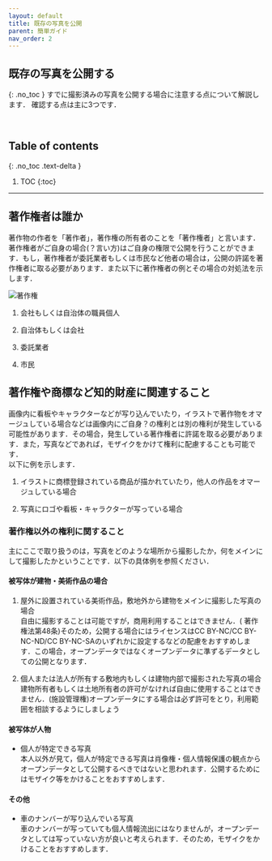 ```yaml
---
layout: default
title: 既存の写真を公開
parent: 簡単ガイド
nav_order: 2
---
```


## 既存の写真を公開する
{: .no_toc }
すでに撮影済みの写真を公開する場合に注意する点について解説します．
確認する点は主に3つです．




<br>


## Table of contents
{: .no_toc .text-delta }

1. TOC
{:toc}
---

## 著作権者は誰か
著作物の作者を「著作者」，著作権の所有者のことを「著作権者」と言います．著作権者がご自身の場合(？言い方)はご自身の権限で公開を行うことができます．もし，著作権者が委託業者もしくは市民など他者の場合は，公開の許諾を著作権者に取る必要があります．また以下に著作権者の例とその場合の対処法を示します．

![著作権]({{site.baseurl}}/picture/license2.png)


1. 会社もしくは自治体の職員個人  

2. 自治体もしくは会社  

3. 委託業者  

4. 市民  

## 著作権や商標など知的財産に関連すること  
画像内に看板やキャラクターなどが写り込んでいたり，イラストで著作物をオマージュしている場合などは画像内にご自身？の権利とは別の権利が発生している可能性があります．その場合，発生している著作権者に許諾を取る必要があります．また，写真などであれば，モザイクをかけて権利に配慮することも可能です．  
以下に例を示します．

1. イラストに商標登録されている商品が描かれていたり，他人の作品をオマージュしている場合  

2. 写真にロゴや看板・キャラクターが写っている場合  

### 著作権以外の権利に関すること
主にここで取り扱うのは，写真をどのような場所から撮影したか，何をメインにして撮影したかということです．以下の具体例を参照ください．

#### 被写体が建物・美術作品の場合
1. 屋外に設置されている美術作品，敷地外から建物をメインに撮影した写真の場合  
自由に撮影することは可能ですが，商用利用することはできません．( 著作権法第48条)そのため，公開する場合にはライセンスはCC BY-NC/CC BY-NC-ND/CC BY-NC-SAのいずれかに設定するなどの配慮をおすすめします．この場合，オープンデータではなくオープンデータに準ずるデータとしての公開となります．

2. 個人または法人が所有する敷地内もしくは建物内部で撮影された写真の場合  
建物所有者もしくは土地所有者の許可がなければ自由に使用することはできません．(施設管理権)オープンデータにする場合は必ず許可をとり，利用範囲を相談するようにしましょう

#### 被写体が人物
-  個人が特定できる写真  
本人以外が見て，個人が特定できる写真は肖像権・個人情報保護の観点からオープンデータとして公開するべきではないと思われます．公開するためにはモザイク等をかけることをおすすめします．

#### その他
- 車のナンバーが写り込んでいる写真  
車のナンバーが写っていても個人情報流出にはなりませんが，オープンデータとしては写っていない方が良いと考えられます．そのため，モザイクをかけることをおすすめします．
